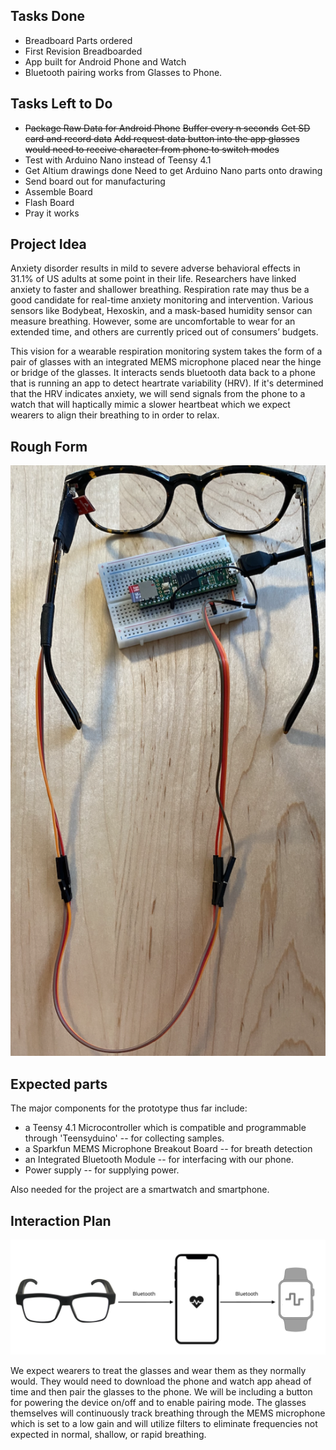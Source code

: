 ## Tasks Done

* Breadboard Parts ordered
* First Revision Breadboarded
* App built for Android Phone and Watch
* Bluetooth pairing works from Glasses to Phone.

## Tasks Left to Do 
* ~~Package Raw Data for Android Phone~~
    ~~Buffer every n seconds~~
    ~~Get SD card and record data~~
    ~~Add request data button into the app glasses would need to receive character from phone to switch modes~~
* Test with Arduino Nano instead of Teensy 4.1
* Get Altium drawings done
    Need to get Arduino Nano parts onto drawing
* Send board out for manufacturing
* Assemble Board
* Flash Board
* Pray it works


## Project Idea 
Anxiety disorder results in mild to severe adverse behavioral effects in 31.1% of US adults at some point in their life. Researchers have linked anxiety to faster and shallower breathing. Respiration rate may thus be a good candidate for real-time anxiety monitoring and intervention. Various sensors like Bodybeat, Hexoskin, and a mask-based humidity sensor can measure breathing. However, some are uncomfortable to wear for an extended time, and others are currently priced out of consumers’ budgets. 

This vision for a wearable respiration monitoring system takes the form of a pair of glasses with an integrated MEMS microphone placed near the hinge or bridge of the glasses. It interacts sends bluetooth data back to a phone that is running an app to detect heartrate variability (HRV). If it's determined that the HRV indicates anxiety, we will send signals from the phone to a watch that will haptically mimic a slower heartbeat which we expect wearers to align their breathing to in order to relax.

## Rough Form
![](https://github.com/ThisGuyEddie/Interactive-Lab-Hub/blob/master/final_project/media/cbm_proto.png)

## Expected parts
The major components for the prototype thus far include:
* a Teensy 4.1 Microcontroller which is compatible and programmable through 'Teensyduino' -- for collecting samples.  
* a Sparkfun MEMS Microphone Breakout Board -- for breath detection
* an Integrated Bluetooth Module -- for interfacing with our phone. 
* Power supply -- for supplying power. 

Also needed for the project are a smartwatch and smartphone. 


## Interaction Plan
![](https://github.com/ThisGuyEddie/Interactive-Lab-Hub/blob/master/final_project/media/cbm_to_phone_to_watch_small.jpg)

We expect wearers to treat the glasses and wear them as they normally would. They would need to download the phone and watch app ahead of time and then pair the glasses to the phone. We will be including a button for powering the device on/off and to enable pairing mode. The glasses themselves will continuously track breathing through the MEMS microphone which is set to a low gain and will utilize filters to eliminate frequencies not expected in normal, shallow, or rapid breathing. 
